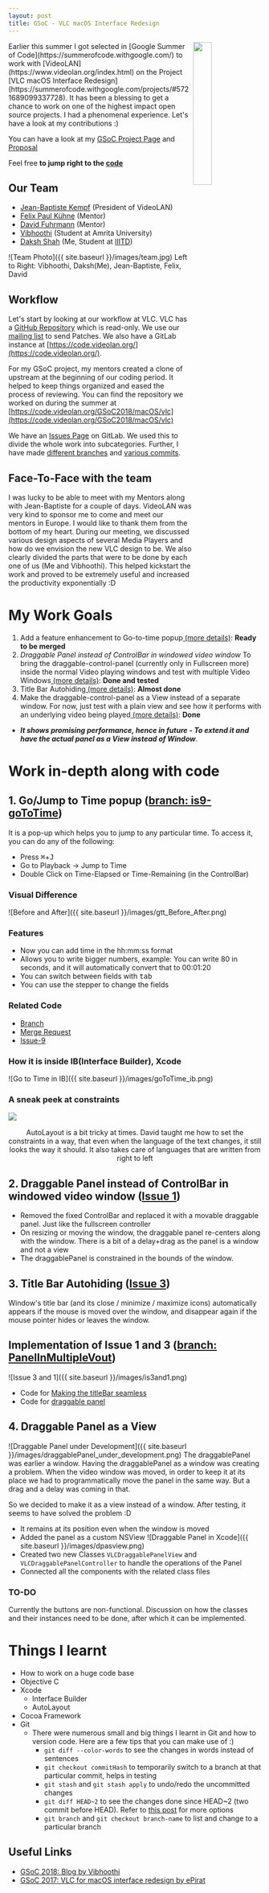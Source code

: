 ```yaml
---
layout: post
title: GSoC - VLC macOS Interface Redesign
---
```

<img align="right" src="{{ site.baseurl }}/images/vlc_logo.png" width="27%" height="27%">
Earlier this summer I got selected in [Google Summer of Code](https://summerofcode.withgoogle.com/) to work with [VideoLAN](https://www.videolan.org/index.html) on the Project [VLC macOS Interface Redesign](https://summerofcode.withgoogle.com/projects/#5721689099337728). It has been a blessing to get a chance to work on one of the highest impact open source projects. I had a phenomenal experience. Let's have a look at my contributions :)

You can have a look at my [GSoC Project Page](https://summerofcode.withgoogle.com/projects/#5721689099337728) and [Proposal](https://github.com/Daksh/Daksh.github.io/blob/master/images/proposal.pdf)

Feel free **to jump right to the [code](https://code.videolan.org/GSoC2018/macOS/vlc/branches)**

## Our Team
* [Jean-Baptiste Kempf](https://code.videolan.org/jbk) (President of VideoLAN)
* [Felix Paul Kühne](https://code.videolan.org/fkuehne) (Mentor)
* [David Fuhrmann](https://code.videolan.org/dfuhrmann) (Mentor)
* [Vibhoothi](https://code.videolan.org/vibhoothiiaanand) (Student at Amrita University)
* [Daksh Shah](https://code.videolan.org/Daksh) (Me, Student at [IIITD](https://iiitd.ac.in/))

![Team Photo]({{ site.baseurl }}/images/team.jpg)
Left to Right: Vibhoothi, Daksh(Me), Jean-Baptiste, Felix, David

## Workflow
Let's start by looking at our workflow at VLC. VLC has a [GitHub Repository](https://github.com/videolan/vlc) which is read-only.  We use our [mailing list](https://wiki.videolan.org/Sending_Patches_VLC/) to send Patches. We also have a GitLab instance at [https://code.videolan.org/](https://code.videolan.org/).

For my GSoC project, my mentors created a clone of upstream at the beginning of our coding period. It helped to keep things organized and eased the process of reviewing. You can find the repository we worked on during the summer at [https://code.videolan.org/GSoC2018/macOS/vlc](https://code.videolan.org/GSoC2018/macOS/vlc)

We have an [Issues Page](https://code.videolan.org/GSoC2018/macOS/vlc/issues?scope=all&utf8=%E2%9C%93&state=opened) on GitLab. We used this to divide the whole work into subcategories. Further, I have made [different branches](https://code.videolan.org/GSoC2018/macOS/vlc/branches/all) and [various commits](https://code.videolan.org/Daksh).

## Face-To-Face with the team
I was lucky to be able to meet with my Mentors along with Jean-Baptiste for a couple of days. VideoLAN was very kind to sponsor me to come and meet our mentors in Europe. I would like to thank them from the bottom of my heart.
During our meeting, we discussed various design aspects of several Media Players and how do we envision the new VLC design to be. We also clearly divided the parts that were to be done by each one of us (Me and Vibhoothi). This helped kickstart the work and proved to be extremely useful and increased the productivity exponentially :D

# My Work Goals
1. Add a feature enhancement to Go-to-time popup[ (more details)](#go-to-time): **Ready to be merged**
2. *Draggable Panel instead of ControlBar in windowed video  window* To bring the draggable-control-panel (currently only in Fullscreen more) inside the normal Video playing windows and test with multiple Video Windows[ (more details)](#draggable-panel): **Done and tested**
3. Title Bar Autohiding[ (more details)](#autohidden-border): **Almost done**
4. Make the draggable-control-panel as a View instead of a separate window. For now, just test with a plain view and see how it performs with an underlying video being played[ (more details)](#dp-as-view): **Done**
  * **_It shows promising performance, hence in future - To extend it and have the actual panel as a View instead of Window_**.

# Work in-depth along with code
## <a name="go-to-time"></a>1. Go/Jump to Time popup ([branch: is9-goToTime]((https://code.videolan.org/GSoC2018/macOS/vlc/tree/is9-goToTime)))
It is a pop-up which helps you to jump to any particular time. To access it, you can do any of the following:
* Press <kbd>⌘</kbd>+<kbd>J</kbd>
* Go to Playback -> Jump to Time
* Double Click on Time-Elapsed or Time-Remaining (in the ControlBar)

### Visual Difference
![Before and After]({{ site.baseurl }}/images/gtt_Before_After.png)

### Features
* Now you can add time in the hh:mm:ss format
* Allows you to write bigger numbers, example: You can write 80 in seconds, and it will automatically convert that to 00:01:20
* You can switch between fields with <kbd>tab</kbd>
* You can use the stepper to change the fields

### Related Code
* [Branch](https://code.videolan.org/GSoC2018/macOS/vlc/tree/is9-goToTime)
* [Merge Request](https://code.videolan.org/GSoC2018/macOS/vlc/merge_requests/2)
* [Issue-9](https://code.videolan.org/GSoC2018/macOS/vlc/issues/9)

### How it is inside IB(Interface Builder), Xcode
![Go to Time in IB]({{ site.baseurl }}/images/goToTime_ib.png)

### A sneak peek at constraints
<img align="left" src="{{ site.baseurl }}/images/goToTime_constraints.png">
<br />
<p align="center">
AutoLayout is a bit tricky at times. David taught me how to set the constraints in a way, that even when the language of the text changes, it still looks the way it should. It also takes care of languages that are written from right to left
</p>

## <a name="draggable-panel"></a>2. Draggable Panel instead of ControlBar in windowed video  window ([Issue 1](https://code.videolan.org/GSoC2018/macOS/vlc/issues/1))
* Removed the fixed ControlBar and replaced it with a movable draggable panel. Just like the fullscreen controller
* On resizing or moving the window, the draggable panel re-centers along with the window. There is a bit of a delay+drag as the panel is a window and not a view
* The draggablePanel is constrained in the bounds of the window.

## <a name="autohidden-border"></a>3. Title Bar Autohiding ([Issue 3](https://code.videolan.org/GSoC2018/macOS/vlc/issues/3))
Window's title bar (and its close / minimize / maximize icons) automatically appears if the mouse is moved over the window, and disappear again if the mouse pointer hides or leaves the window.

## Implementation of Issue 1 and 3 ([branch: PanelInMultipleVout](https://code.videolan.org/GSoC2018/macOS/vlc/tree/PanelInMultipleVout))

![Issue 3 and 1]({{ site.baseurl }}/images/is3and1.png)

* Code for [Making the titleBar seamless](https://code.videolan.org/GSoC2018/macOS/vlc/commit/f287ebb171342ca5e2324c10cf0f60f06a1b555d)
* Code for [draggable panel](https://code.videolan.org/GSoC2018/macOS/vlc/commit/4777cf0d1efd11f129ff563cb9dec2e57536df9e)

## 4. <a name="dp-as-view"></a>Draggable Panel as a View
![Draggable Panel under Development]({{ site.baseurl }}/images/draggablePanel_under_development.png)
The draggablePanel was earlier a window. Having the draggablePanel as a window was creating a problem. When the video window was moved, in order to keep it at its place we had to programmatically move the panel in the same way. But a drag and a delay was coming in that.

So we decided to make it as a view instead of a window. After testing, it seems to have solved the problem :D

* It remains at its position even when the window is moved
* Added the panel as a custom NSView
![Draggable Panel in Xcode]({{ site.baseurl }}/images/dpasview.png)
* Created two new Classes `VLCDraggablePanelView` and `VLCDraggablePanelController` to handle the operations of the Panel
* Connected all the components with the related class files

### TO-DO
Currently the buttons are non-functional. Discussion on how the classes and their instances need to be done, after which it can be implemented.

# Things I learnt
* How to work on a huge code base
* Objective C
* Xcode
  * Interface Builder
  * AutoLayout
* Cocoa Framework
* Git
  * There were numerous small and big things I learnt in Git and how to version code. Here are a few tips that you can make use of :)
    * `git diff --color-words` to see the changes in words instead of sentences
    * `git checkout commitHash` to temporarily switch to a branch at that particular commit, helps in testing
    * `git stash` and `git stash apply` to undo/redo the uncommitted changes
    * `git diff HEAD~2` to see the changes done since HEAD~2 (two commit before HEAD). Refer to [this post](https://stackoverflow.com/a/9903611/2806163) for more options
    * `git branch` and `git checkout branch-name` to list and change to a particular branch

## Useful Links
* [GSoC 2018: Blog by Vibhoothi](https://vibhoothiiaanand.wordpress.com/2018/08/10/gsoc-2018-final-report/)
* [GSoC 2017: VLC for macOS interface redesign by ePirat](https://epir.at/2017/08/26/gsoc-2017-vlc-for-macos-interface-redesign/)
